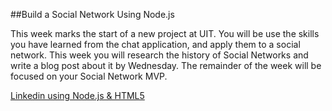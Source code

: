 ##Build a Social Network Using Node.js

This week marks the start of a new project at UIT. You will be use the skills you have learned from the chat application, and apply them to a social network. This week you will research the history of Social Networks and write a blog post about it by Wednesday. The remainder of the week will be focused on your Social Network MVP.

[Linkedin using Node.js & HTML5](http://venturebeat.com/2011/08/16/linkedin-node/)
